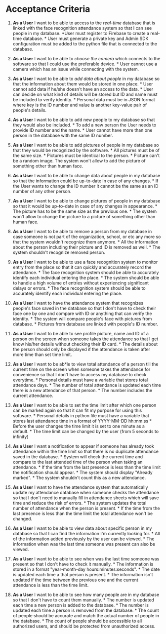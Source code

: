 # Acceptance Criteria 
1.  **As a User** I want to be able to access to the *_real-time_* database that is linked with the face recognition attendance system so that I can see people in my database.
                  *User must register to Firebase to create a real-time database.
                  * User must generate a private key and Admin SDK configuration must be added to the python file that is connected to the database.

2.  **As a User** I want to be able to *_choose the camera_* which connects to the software so that I could use the preferable device. 
                  * User cannot use a camera which has an issue while connecting with the system.

4.  **As a User** I want to be able to *_add data about people_* in my database so that the information about them would be stored in one place.
                  * User cannot add data if he/she doesn't have an access to the data. 
                  * User can decide on what kind of details will be stored but ID and name must be included to verify identity. 
                  * Personal data must be in JSON format where key is the ID number and value is another key-value pair of people's details.

5.  **As a User** I want to be able to add new people to my database so that they would also be included.
                  * To add a new person the User needs to provide ID number and the name.
                  * User cannot have more than one person in the database with the same ID number.

6.  **As a User** I want to be able to add pictures of people in my database so that they would be recognized by the software.
                  * All pictures must be of the same size.
                  * Pictures must be identical to the person.
                  * Picture can't be a random image. The system won't allow to add the picture of something other than human face.

7.  **As a User** I want to be able to change data about people in my database so that the information could be up-to-date in case of any changes.
                  * If the User wants to change the ID number it cannot be the same as an ID number of any other person.

8.  **As a User** I want to be able to change pictures of people in my database so that it would be up-to-date in case of any changes in appearance.
                  * The picture has to be the same size as the previous one.
                  * The system won't allow to change the picture to a picture of something other than human face.

9.  **As a User** I want to be able to remove a person from my database in case someone is not part of the organization, school, or etc any more so that the system wouldn't recognize them anymore.
                  * All the information about the person including their picture and ID is removed as well.
                  * The system shouldn't recognize removed person.

10. **As a User** I want to be able to use a face recognition system to monitor entry from the place so that it can quickly and accurately record the attendance.
                  * The face recognition system should be able to accurately identify each individual entering the place.
                  * The system should be able to handle a high volume of entries without experiencing significant delays or errors.
                  * The face recognition system should be able to accurately identify each individual entering the place.

11. **As a User** I want to have the attendance system that recognizes people's face saved in the database so that I don't have to check their face one by one and compare with ID or anything that can verify the identity.
                  * The system will compare people's face with pictures from database.
                  * Pictures from database are linked with people's ID number.

12. **As a User** I want to be able to see profile picture, name and ID of a person on the screen when someone takes the attendance so that I get know his/her details without checking their ID card.
                  * The details about the person should only be displayed if the attendance is taken after more time than set time limit.
                
13. **As a User** I want to be ab\*le to view total attendance of a person till the current time on the screen when someone takes the attendance for convenience so that I don't have to access my database to check everytime.
                  * Personal details must have a variable that stores total attendance days.
                  * The number of total attendance is updated each time there is a new attendance of that person.
                  * The number includes the current attendance.

14. **As a User** I want to be able to set the time limit after which one person can be marked again so that it can fit my purpose for using this software.
                  * Personal details in python file must have a variable that stores last attendance time in a format of YYYY-MM-DD hh:mm:ss
                  * Before the user changes the time limit it is set to one minute as a default.
                  * The time limit can be changed by the user (from 5 seconds to infinity)

15. **As a User** I want a notification to appear if someone has already took attendance within the time limit so that there is no duplicate attendance saved in the database.
                  * System will check the current time and compare to the last attended time of the person when taking an attendance.
                  * If the time from the last presence is less than the time limit the notification should appear.
                  * The system should display "Already marked".
                  * The system shouldn't count this as a new attendance.

16. **As a User** I want to have the attendance system that automatically update my attendance database when someone checks the attendance so that I don't need to manually fill in attendance sheets which will save time and reduce the risk of errors. 
                  * The system updates the total number of attendance when the person is present.
                  * If the time from the last presence is less than the time limit the total attendance won't be changed.

17. **As a User** I want to be able to view data about specific person in my database so that I can find the information I'm currently looking for.
                  * All of the information added previously by the user can be viewed.
                  * The information when was the last time someone was present can also be viewed.

19. **As a User** I want to be able to see when was the last time someone was present so that I don't have to check it manually.
                  * The information is stored in a format "year-month-day hours:minutes:seconds".
                  * The date is updated each time a that person is present.
                  * The information isn't updated if the time between the previous one and the current attendance is less than the time limit.

20. **As a User** I want to be able to see how many people are in my database so that I don't have to count them manually.
                  * The number is updated each time a new person is added to the database.
                  * The number is updated each time a person is removed from the database.
                  * The count of people should be accurate and match the actual number of people in the database.
                  * The count of people should be accessible to all authorized users, and should be protected from unauthorized access.
